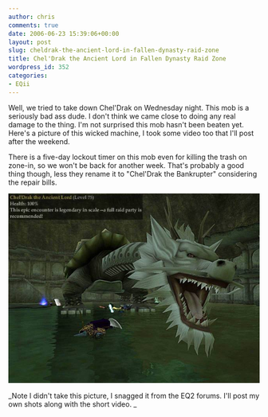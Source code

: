 ```yaml
---
author: chris
comments: true
date: 2006-06-23 15:39:06+00:00
layout: post
slug: cheldrak-the-ancient-lord-in-fallen-dynasty-raid-zone
title: Chel'Drak the Ancient Lord in Fallen Dynasty Raid Zone
wordpress_id: 352
categories:
- EQii
---
```


Well, we tried to take down Chel'Drak on Wednesday night. This mob is a seriously bad ass dude. I don't think we came close to doing any real damage to the thing. I'm not surprised this mob hasn't been beaten yet. Here's a picture of this wicked machine, I took some video too that I'll post after the weekend.

There is a five-day lockout timer on this mob even for killing the trash on zone-in, so we won't be back for another week. That's probably a good thing though, less they rename it to "Chel'Drak the Bankrupter" considering the repair bills.

![ChelDrak.jpg](/images/uploads/2006/06/ChelDrak.jpg)

_Note I didn't take this picture, I snagged it from the EQ2 forums. I'll post my own shots along with the short video. _
